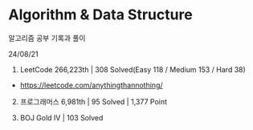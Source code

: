 # Algorithm & Data Structure

알고리즘 공부 기록과 풀이

24/08/21

1. LeetCode 266,223th | 308 Solved(Easy 118 / Medium 153 / Hard 38)
- https://leetcode.com/anythingthannothing/

2. 프로그래머스 6,981th | 95 Solved | 1,377 Point

3. BOJ Gold IV | 103 Solved
